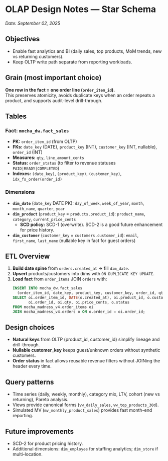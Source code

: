 # OLAP Design Notes — Star Schema
_Date: September 02, 2025_

## Objectives
- Enable fast analytics and BI (daily sales, top products, MoM trends, new vs returning customers).  
- Keep OLTP write path separate from reporting workloads.

## Grain (most important choice)
**One row in the fact = one order line (`order_item_id`).**  
This preserves atomicity, avoids duplicate keys when an order repeats a product, and supports audit-level drill-through.

## Tables

### Fact: `mocha_dw.fact_sales`
- **PK:** `order_item_id` (from OLTP)  
- **FKs:** `date_key` (DATE), `product_key` (INT), `customer_key` (INT, nullable), `order_id` (INT)  
- **Measures:** `qty`, `line_amount_cents`  
- **Status:** `order_status` (to filter to revenue statuses `PAID|READY|COMPLETED`)  
- **Indexes:** `(date_key)`, `(product_key)`, `(customer_key)`, `idx_fs_order(order_id)`

### Dimensions
- **`dim_date`** (`date_key` DATE PK): `day_of_week`, `week_of_year`, `month`, `month_name`, `quarter`, `year`  
- **`dim_product`** (`product_key` = `products.product_id`): `product_name`, `category`, `current_price_cents`  
  - **SCD policy:** SCD-1 (overwrite). SCD-2 is a good future enhancement for price history.  
- **`dim_customer`** (`customer_key` = `customers.customer_id`): `email`, `first_name`, `last_name` (nullable key in fact for guest orders)

## ETL Overview
1. **Build date spine** from `orders.created_at` → fill `dim_date`.  
2. **Upsert** products/customers into dims with `ON DUPLICATE KEY UPDATE`.  
3. **Load fact** from `order_items` JOIN `orders` with:  
   ```sql
   INSERT INTO mocha_dw.fact_sales
     (order_item_id, date_key, product_key, customer_key, order_id, qty, line_amount_cents, order_status)
   SELECT oi.order_item_id, DATE(o.created_at), oi.product_id, o.customer_id,
          oi.order_id, oi.qty, oi.price_cents, o.status
   FROM mocha_madness_v4.order_items oi
   JOIN mocha_madness_v4.orders o ON o.order_id = oi.order_id;
   ```

## Design choices
- **Natural keys** from OLTP (product_id, customer_id) simplify lineage and drill-through.  
- **Nullable customer_key** keeps guest/unknown orders without synthetic customers.  
- **Order status** in fact allows reusable revenue filters without JOINing the header every time.

## Query patterns
- Time series (daily, weekly, monthly), category mix, LTV, cohort (new vs returning), Pareto analysis.  
- Views provide canonical forms (`vw_daily_sales`, `vw_top_products_30d`).  
- Simulated MV (`mv_monthly_product_sales`) provides fast month-end reporting.

## Future improvements
- SCD-2 for product pricing history.  
- Additional dimensions: `dim_employee` for staffing analytics; `dim_store` if multi-location.
